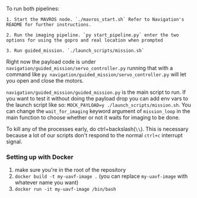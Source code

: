 To run both pipelines:

    1. Start the MAVROS node. `./mavros_start.sh` Refer to Navigation's README for further instructions.
    
    2. Run the imaging pipeline. `py start_pipeline.py` enter the two options for using the gopro and real location when prompted

    3. Run guided_mission. `./launch_scripts/mission.sh`

Right now the payload code is under `navigation/guided_mission/servo_controller.py` running that with a command like `py navigation/guided_mission/servo_controller.py` will let you open and close the motors.

`navigation/guided_mission/guided_mission.py` is the main script to run. If you want to test it without doing the payload drop you can add env vars to the launch script like so: `MOCK_PAYLOAD=y ./launch_scripts/mission.sh`. You can change the `wait_for_imaging` keyword argument of `mission_loop` in the main function to choose whether or not it waits for imaging to be done.

To kill any of the processes early, do ctrl+backslash(`\\`). This is necessary because a lot of our scripts don't respond to the normal `ctrl+c` interrupt signal.

### Setting up with Docker 

1. make sure you're in the root of the repository
2. `docker build -t my-uavf-image .` (you can replace `my-uavf-image` with whatever name you want)
3. `docker run -it my-uavf-image /bin/bash`